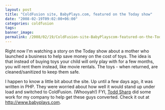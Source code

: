 ```yaml
---
layout: post
title: "ColdFusion site, BabyPlays.com, featured on the Today show"
date: "2008-02-19T09:02:00+06:00"
categories: coldfusion 
tags: 
banner_image: 
permalink: /2008/02/19/ColdFusion-site-BabyPlayscom-featured-on-the-Today-show
---
```


Right now I'm watching a story on the Today show about a mother who launched a business to help save money on the cost of toys. The idea is that instead of buying toys your child will only play with for a few months, you will rent them instead, like movie rentals. The toys - when returned, are cleaned/sanitized to keep them safe. 

I happen to know a little bit about the site. Up until a few days ago, it was written in PHP. They were worried about how well it would stand up under load and switched to ColdFusion. (Whooyah!)  FYI, <a href="http://cfsilence.com/blog/client/index.cfm">Todd Sharp</a> did some work for my company to help get these guys converted. Check it out at <a href="http://www.babyplays.com/">http://www.babyplays.com</a>.